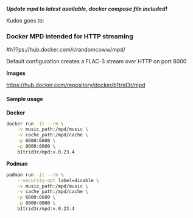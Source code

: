 
***Update mpd to latest available, docker compose file included!***

Kudos goes to:
### Docker MPD intended for HTTP streaming

#h??ps://hub.docker.com/r/randomcoww/mpd/

Default configuration creates a FLAC-3 stream over HTTP on port 8000

**Images**

https://hub.docker.com/repository/docker/b1trid3r/mpd

#### Sample usage
**Docker** 

```bash
docker run -it --rm \
    -v music_path:/mpd/music \
    -v cache_path:/mpd/cache \
    -p 6600:6600 \
    -p 8000:8000 \
    b1trid3r/mpd:v.0.23.4
```

**Podman**

```bash
podman run -it --rm \
    --security-opt label=disable \
    -v music_path:/mpd/music \
    -v cache_path:/mpd/cache \
    -p 6600:6600 \
    -p 8000:8000 \
    b1trid3r/mpd:v.0.23.4
```
